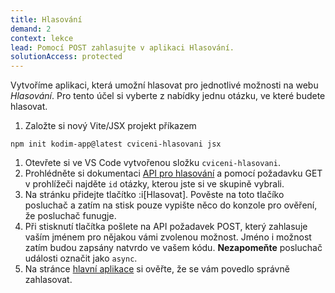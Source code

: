 ```yaml
---
title: Hlasování
demand: 2
context: lekce
lead: Pomocí POST zahlasujte v aplikaci Hlasování.
solutionAccess: protected
---
```


Vytvoříme aplikaci, která umožní hlasovat pro jednotlivé možnosti na webu _Hlasování_. Pro tento účel si vyberte z nabídky jednu otázku, ve které budete hlasovat.

1. Založte si nový Vite/JSX projekt příkazem

```shell
npm init kodim-app@latest cviceni-hlasovani jsx
```

1. Otevřete si ve VS Code vytvořenou složku `cviceni-hlasovani`.
1. Prohlédněte si dokumentaci [API pro hlasování](https://apps.kodim.cz/daweb/hlasovani/docs) a pomocí požadavku GET v prohlížeči najděte `id` otázky, kterou jste si ve skupině vybrali.
1. Na stránku přidejte tlačítko :i[Hlasovat]. Pověste na toto tlačíko posluchač a zatím na stisk pouze vypište něco do konzole pro ověření, že posluchač funugje.
1. Při stisknutí tlačítka pošlete na API požadavek POST, který zahlasuje vaším jménem pro nějakou vámi zvolenou možnost. Jméno i možnost zatím budou zapsány natvrdo ve vašem kódu. **Nezapomeňte** posluchač události označit jako `async`.
1. Na stránce [hlavní aplikace](https://hlasovani.czechitas.dev/) si ověřte, že se vám povedlo správně zahlasovat.

<!-- :::solution

Řešení naleznete v samostatném [Codesanboxu zde](https://codesandbox.io/s/da-web-hlasovani-ryezq2?file=/index.js).

::: -->
